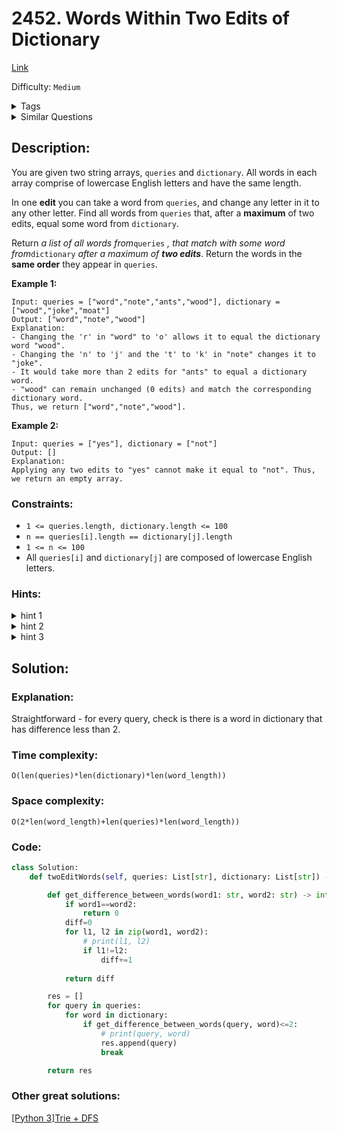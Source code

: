 # 2452. Words Within Two Edits of Dictionary
[Link](https://leetcode.com/problems/words-within-two-edits-of-dictionary/)

Difficulty: `Medium`

<details>
<summary> Tags</summary>

`Array`, `String`
</details>

<details>
<summary> Similar Questions</summary>

[Word Ladder](https://leetcode.com/problems/word-ladder/)	`Hard`


</details>

## Description:  
You are given two string arrays, `queries` and `dictionary`. All words in each
array comprise of lowercase English letters and have the same length.

In one **edit** you can take a word from `queries`, and change any letter in
it to any other letter. Find all words from `queries` that, after a
**maximum** of two edits, equal some word from `dictionary`.

Return _a list of all words from_`queries` _,_ _that match with some word
from_`dictionary` _after a maximum of **two edits**_. Return the words in the
**same order** they appear in `queries`.



**Example 1:**

    
    
    Input: queries = ["word","note","ants","wood"], dictionary = ["wood","joke","moat"]
    Output: ["word","note","wood"]
    Explanation:
    - Changing the 'r' in "word" to 'o' allows it to equal the dictionary word "wood".
    - Changing the 'n' to 'j' and the 't' to 'k' in "note" changes it to "joke".
    - It would take more than 2 edits for "ants" to equal a dictionary word.
    - "wood" can remain unchanged (0 edits) and match the corresponding dictionary word.
    Thus, we return ["word","note","wood"].
    

**Example 2:**

    
    
    Input: queries = ["yes"], dictionary = ["not"]
    Output: []
    Explanation:
    Applying any two edits to "yes" cannot make it equal to "not". Thus, we return an empty array.
    



### Constraints:

  * `1 <= queries.length, dictionary.length <= 100`
  * `n == queries[i].length == dictionary[j].length`
  * `1 <= n <= 100`
  * All `queries[i]` and `dictionary[j]` are composed of lowercase English letters.

### Hints:
<details>
<summary> hint 1</summary>

Try brute-forcing the problem.


</details>
<details>
<summary> hint 2</summary>

For each word in queries, try comparing to each word in dictionary.


</details>
<details>
<summary> hint 3</summary>

If there is a maximum of two edit differences, the word should be present in
answer.


</details>


## Solution:  


### Explanation:
Straightforward - for every query, check is there is a word in dictionary that has difference less than 2.     


### Time complexity:  
`O(len(queries)*len(dictionary)*len(word_length))`  


### Space complexity:  
`O(2*len(word_length)+len(queries)*len(word_length))`  


### Code:  
```python
class Solution:
    def twoEditWords(self, queries: List[str], dictionary: List[str]) -> List[str]:

        def get_difference_between_words(word1: str, word2: str) -> int:
            if word1==word2:
                return 0
            diff=0
            for l1, l2 in zip(word1, word2):
                # print(l1, l2)
                if l1!=l2:
                    diff+=1
            
            return diff

        res = []
        for query in queries:
            for word in dictionary:
                if get_difference_between_words(query, word)<=2:
                    # print(query, word)
                    res.append(query)
                    break

        return res

```


### Other great solutions:
[
[Python 3]Trie + DFS](https://leetcode.com/problems/words-within-two-edits-of-dictionary/solutions/2757208/python-3-trie-dfs/)
